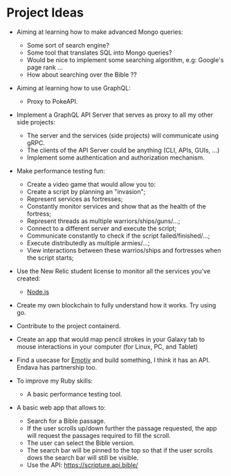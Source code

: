 # Project Ideas

- Aiming at learning how to make advanced Mongo queries:
  - Some sort of search engine?
  - Some tool that translates SQL into Mongo queries?
  - Would be nice to implement some searching algorithm, e.g: Google's page rank ...
  - How about searching over the Bible ??

- Aiming at learning how to use GraphQL:
  - Proxy to PokeAPI.

- Implement a GraphQL API Server that serves as proxy to all my other side projects:
   * The server and the services (side projects) will communicate using gRPC.
   * The clients of the API Server could be anything (CLI, APIs, GUIs, ...)
   * Implement some authentication and authorization mechanism.

- Make performance testing fun:
   * Create a video game that would allow you to:
   * Create a script by planning an "invasion";
   * Represent services as fortresses;
   * Constantly monitor services and show that as the health of the fortress;
   * Represent threads as multiple warriors/ships/guns/...;
   * Connect to a different server and execute the script;
   * Communicate constantly to check if the script failed/finished/...;
   * Execute distributedly as multiple armies/...;
   * View interactions between these warrios/ships and fortresses when the script starts;

- Use the New Relic student license to monitor all the services you've created:
   * [Node.js](https://newrelic.com/blog/best-practices/nodejs-application-monitoring)

- Create my own blockchain to fully understand how it works. Try using go.

- Contribute to the project containerd.

- Create an app that would map pencil strokes in your Galaxy tab to mouse interactions in your computer (for Linux, PC, and Tablet)

- Find a usecase for [Emotiv](https://www.emotiv.com/emotivpro/) and build something, I think it has an API. Endava has partnership too.

- To improve my Ruby skills:
  * A basic performance testing tool.

- A basic web app that allows to:
  * Search for a Bible passage.
  * If the user scrolls up/down further the passage requested, the app will request the passages required to fill the scroll.
  * The user can select the Bible version.
  * The search bar will be pinned to the top so that if the user scrolls dows the search bar will still be visible.
  * Use the API: https://scripture.api.bible/

